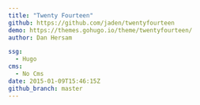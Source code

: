 ```yaml
---
title: "Twenty Fourteen"
github: https://github.com/jaden/twentyfourteen
demo: https://themes.gohugo.io/theme/twentyfourteen/
author: Dan Hersam

ssg:
  - Hugo
cms:
  - No Cms
date: 2015-01-09T15:46:15Z
github_branch: master
---
```

